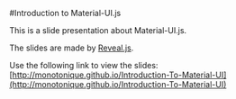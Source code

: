 #Introduction to Material-UI.js

This is a slide presentation about Material-UI.js.

The slides are made by [Reveal.js](https://github.com/hakimel/reveal.js).

Use the following link to view the slides:
[http://monotonique.github.io/Introduction-To-Material-UI](http://monotonique.github.io/Introduction-To-Material-UI)
